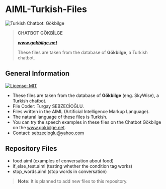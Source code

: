 # AIML-Turkish-Files

![Turkish Chatbot: Gökbilge](http://www.gokbilge.net/gb/gui/pc/gokbilge3.png)

> **CHATBOT GÖKBİLGE** 
> 
> _**www.gokbilge.net**_
>
> These files are taken from the database of **Gökbilge**, a Turkish chatbot.


## General Information
[![License: MIT](https://img.shields.io/badge/License-MIT-yellow.svg)](https://opensource.org/licenses/MIT)

* These files are taken from the database of **Gökbilge** (eng. SkyWise), a Turkish chatbot. 
* File Coder: Turgay SEBZECİOĞLU.
* Files written in the AIML (Artificial Intelligence Markup Language).
* The natural language of these files is Turkish.
* You can try the speech examples in these files on the Chatbot Gökbilge on the www.gokbilge.net. 
* Contact: sebzecioglu@yahoo.com

## Repository Files

* food.aiml (examples of conversation about food)
* if_else_test.aiml (testing whether the condition tag works)
* stop_words.aiml (stop words in conversation)

> **Note:** It is planned to add new files to this repository.


